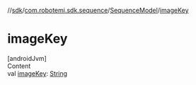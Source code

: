 //[sdk](../../../index.md)/[com.robotemi.sdk.sequence](../index.md)/[SequenceModel](index.md)/[imageKey](image-key.md)



# imageKey  
[androidJvm]  
Content  
val [imageKey](image-key.md): [String](https://kotlinlang.org/api/latest/jvm/stdlib/kotlin/-string/index.html)  



